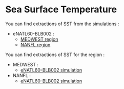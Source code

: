 # Sea Surface Temperature


You can find extractions of SST from the simulations :
  - eNATL60-BLB002 :
     - [MEDWEST region](../items/MEDWEST60-BLB002-1h-SSH-SST-SSS-SSU-SSV.md)
     - [NANFL region](../items/NANFL60-BLB002-1h-SSH-SST-SSS-SSU-SSV.md)
 
You can find extractions of SST for the region :
  - MEDWEST :
      - [eNATL60-BLB002 simulation](../items/MEDWEST60-BLB002-1h-SSH-SST-SSS-SSU-SSV.md)
  - NANFL :
      - [eNATL60-BLB002 simulation](../items/NANFL60-BLB002-1h-SSH-SST-SSS-SSU-SSV.md)
